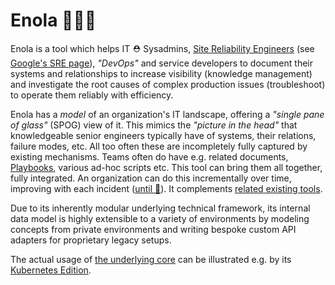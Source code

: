 # Enola 🕵🏾‍♀️

Enola is a tool which helps IT ⛑️ Sysadmins,
[Site Reliability Engineers](https://en.wikipedia.org/wiki/Site_reliability_engineering)
(see [Google's SRE page](https://sre.google)), _"DevOps"_ and service developers to
document their systems and relationships to increase visibility (knowledge management)
and investigate the root causes of complex production issues (troubleshoot)
to operate them reliably with efficiency.

Enola has a _model_ of an organization's IT landscape,
offering a _"single pane of glass"_ (SPOG) view of it.
This mimics the _"picture in the head"_ that knowledgeable senior engineers
typically have of systems, their relations, failure modes, etc. All too often
these are incompletely fully captured by existing mechanisms.  Teams often do
have e.g. related documents, [Playbooks](docs/playbook.md), various ad-hoc scripts etc.
This tool can bring them all together, fully integrated. An organization can
do this incrementally over time, improving with each incident
([until 🔮](docs/singularity.md)).
It complements [related existing tools](docs/other.md).

Due to its inherently modular underlying technical framework, its internal data model is highly extensible to a variety
of environments by modeling concepts from private environments and writing bespoke custom API adapters for proprietary legacy setups.

The actual usage of [the underlying core](docs/core.md) can be illustrated e.g. by its [Kubernetes Edition](docs/k8s/index.md).
